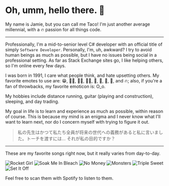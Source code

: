 # Oh, umm, hello there. 👋

My name is Jamie, but you can call me Taco! I'm just another average millennial, with a 🔥 passion for all things code.

---
Professionally, I'm a mid-to-senior level C# developer with an official title of simply `Software Developer`. Personally, I'm, uh, awkward? I try to avoid human beings as much as possible, but I have no issues being social in a professional setting. As far as Stack Exchange sites go, I like helping others, so I'm online every few days.

I was born in 1991, I care what people think, and hate upsetting others. My favorite emotes to use are: 😁, 🙋‍♀️, 🤦‍♀️, 👩‍🔧, 🦄, 🦥, 🌸, 🌊, and 🔥; also, if you're a fan of throwbacks, my favorite emoticon is: O_o.

My hobbies include distance running, guitar (playing and construction), sleeping, and day trading.

My goal in life is to learn and experience as much as possible, within reason of course. This is because my mind is an enigma and I never know what I'll want to learn next, nor do I concern myself with trying to figure it out.

> 私の先生はかつて私たち全員が将来の世代への義務があると私に言いました。トーチを渡すには… それが私の目的ですか？

---
These are my favorite songs right now, but it really varies from day-to-day.

![Rocket Girl](https://assets.codepen.io/2940219/RocketGirl.png")
![Soak Me In Bleach](https://assets.codepen.io/2940219/SoakMeInBleach.png")
![No Money](https://assets.codepen.io/2940219/NoMoney.png")
![Monsters](https://assets.codepen.io/2940219/Monsters.png")
![Triple Sweet](https://assets.codepen.io/2940219/TripleSweet.png")
![Set It Off](https://assets.codepen.io/2940219/SetItOff.png")

Feel free to scan them with Spotify to listen to them.